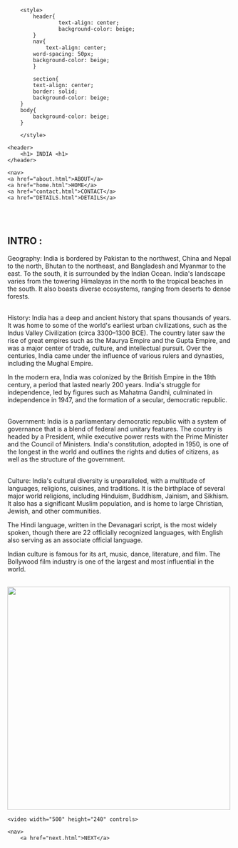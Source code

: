 <html>
<title></title>
<head>

		<style>
			header{
					text-align: center;
					background-color: beige;
			}
			nav{
				text-align: center;
			word-spacing: 50px;
			background-color: beige;
			}

			section{
			text-align: center;
			border: solid;
			background-color: beige;
		}
		body{
			background-color: beige;
		}

		</style>




<body>

	<header>
		<h1> INDIA <h1>
	</header>
	
	<nav>
	<a href="about.html">ABOUT</a> 			
	<a href="home.html">HOME</a>
	<a href="contact.html">CONTACT</a>
	<a href="DETAILS.html">DETAILS</a>
</nav><br><br>

<section>
	<h2>INTRO :</h2>
	<p>Geography:
India is bordered by Pakistan to the northwest, China and Nepal to the north, Bhutan to the northeast, and Bangladesh and Myanmar to the east. To the south, it is surrounded by the Indian Ocean. India's landscape varies from the towering Himalayas in the north to the tropical beaches in the south. It also boasts diverse ecosystems, ranging from deserts to dense forests.<br><br>

History:
India has a deep and ancient history that spans thousands of years. It was home to some of the world's earliest urban civilizations, such as the Indus Valley Civilization (circa 3300–1300 BCE). The country later saw the rise of great empires such as the Maurya Empire and the Gupta Empire, and was a major center of trade, culture, and intellectual pursuit. Over the centuries, India came under the influence of various rulers and dynasties, including the Mughal Empire.

In the modern era, India was colonized by the British Empire in the 18th century, a period that lasted nearly 200 years. India's struggle for independence, led by figures such as Mahatma Gandhi, culminated in independence in 1947, and the formation of a secular, democratic republic.<br><br>

Government:
India is a parliamentary democratic republic with a system of governance that is a blend of federal and unitary features. The country is headed by a President, while executive power rests with the Prime Minister and the Council of Ministers. India's constitution, adopted in 1950, is one of the longest in the world and outlines the rights and duties of citizens, as well as the structure of the government.<br><br>

Culture:
India's cultural diversity is unparalleled, with a multitude of languages, religions, cuisines, and traditions. It is the birthplace of several major world religions, including Hinduism, Buddhism, Jainism, and Sikhism. It also has a significant Muslim population, and is home to large Christian, Jewish, and other communities.

The Hindi language, written in the Devanagari script, is the most widely spoken, though there are 22 officially recognized languages, with English also serving as an associate official language.

Indian culture is famous for its art, music, dance, literature, and film. The Bollywood film industry is one of the largest and most influential in the world.<br><br>

<img align="right">
<img src="7c99f1dcda9b6cbca0f6e6f8cc8ad54b.jpg"
	width="500"
	height="500"/>

	<video width="500" height="240" controls>
  <source src="mov_bbb.mp4" type="video/mp4">
</video>

	<nav>
		<a href="next.html">NEXT</a>

</body>


